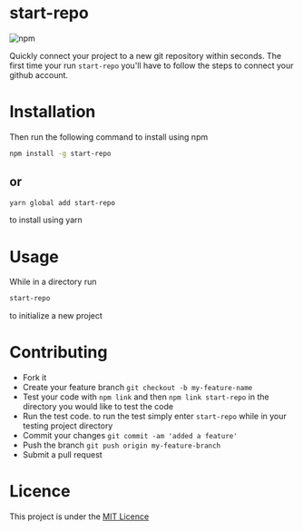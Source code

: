 # start-repo

![npm](https://img.shields.io/npm/dw/start-repo?color=red&label=downloads&logo=npm&style=for-the-badge)

Quickly connect your project to a new git repository within seconds. The first time your run `start-repo` you'll have to follow the steps to connect your github account.

# Installation

Then run the following command to install using npm

```sh
npm install -g start-repo
```

## or

```sh
yarn global add start-repo
```

to install using yarn

# Usage

While in a directory run

```sh
start-repo
```

to initialize a new project

# Contributing

- Fork it
- Create your feature branch `git checkout -b my-feature-name`
- Test your code with `npm link` and then `npm link start-repo` in the directory you would like to test the code
- Run the test code. to run the test simply enter `start-repo` while in your testing project directory
- Commit your changes `git commit -am 'added a feature'`
- Push the branch `git push origin my-feature-branch`
- Submit a pull request

# Licence

This project is under the [MIT Licence](https://raw.githubusercontent.com/mwelwankuta/start-repo/master/LICENSE)
